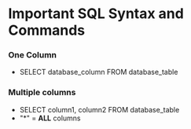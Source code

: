 # Important SQL Syntax and Commands

### One Column
- SELECT database_column FROM database_table


### Multiple columns
- SELECT column1, column2 FROM database_table
- "*" = **ALL** columns 

